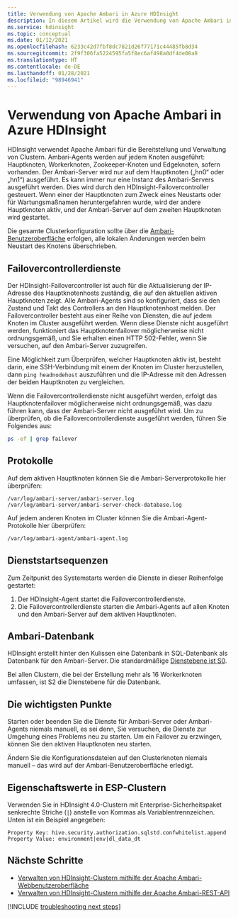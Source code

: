 ```yaml
---
title: Verwendung von Apache Ambari in Azure HDInsight
description: In diesem Artikel wird die Verwendung von Apache Ambari in Azure HDInsight erläutert.
ms.service: hdinsight
ms.topic: conceptual
ms.date: 01/12/2021
ms.openlocfilehash: 6233c42d7fbf8dc7821d26f77171c44485fb8d34
ms.sourcegitcommit: 2f9f306fa5224595fa5f8ec6af498a0df4de08a8
ms.translationtype: HT
ms.contentlocale: de-DE
ms.lasthandoff: 01/28/2021
ms.locfileid: "98946941"
---
```

# <a name="apache-ambari-usage-in-azure-hdinsight"></a>Verwendung von Apache Ambari in Azure HDInsight

HDInsight verwendet Apache Ambari für die Bereitstellung und Verwaltung von Clustern. Ambari-Agents werden auf jedem Knoten ausgeführt: Hauptknoten, Workerknoten, Zookeeper-Knoten und Edgeknoten, sofern vorhanden. Der Ambari-Server wird nur auf dem Hauptknoten („hn0“ oder „hn1“) ausgeführt. Es kann immer nur eine Instanz des Ambari-Servers ausgeführt werden. Dies wird durch den HDInsight-Failovercontroller gesteuert. Wenn einer der Hauptknoten zum Zweck eines Neustarts oder für Wartungsmaßnamen heruntergefahren wurde, wird der andere Hauptknoten aktiv, und der Ambari-Server auf dem zweiten Hauptknoten wird gestartet.

Die gesamte Clusterkonfiguration sollte über die [Ambari-Benutzeroberfläche](./hdinsight-hadoop-manage-ambari.md) erfolgen, alle lokalen Änderungen werden beim Neustart des Knotens überschrieben.

## <a name="failover-controller-services"></a>Failovercontrollerdienste

Der HDInsight-Failovercontroller ist auch für die Aktualisierung der IP-Adresse des Hauptknotenhosts zuständig, die auf den aktuellen aktiven Hauptknoten zeigt. Alle Ambari-Agents sind so konfiguriert, dass sie den Zustand und Takt des Controllers an den Hauptknotenhost melden. Der Failovercontroller besteht aus einer Reihe von Diensten, die auf jedem Knoten im Cluster ausgeführt werden. Wenn diese Dienste nicht ausgeführt werden, funktioniert das Hauptknotenfailover möglicherweise nicht ordnungsgemäß, und Sie erhalten einen HTTP 502-Fehler, wenn Sie versuchen, auf den Ambari-Server zuzugreifen.

Eine Möglichkeit zum Überprüfen, welcher Hauptknoten aktiv ist, besteht darin, eine SSH-Verbindung mit einem der Knoten im Cluster herzustellen, dann `ping headnodehost` auszuführen und die IP-Adresse mit den Adressen der beiden Hauptknoten zu vergleichen.

Wenn die Failovercontrollerdienste nicht ausgeführt werden, erfolgt das Hauptknotenfailover möglicherweise nicht ordnungsgemäß, was dazu führen kann, dass der Ambari-Server nicht ausgeführt wird. Um zu überprüfen, ob die Failovercontrollerdienste ausgeführt werden, führen Sie Folgendes aus:

```bash
ps -ef | grep failover
```

## <a name="logs"></a>Protokolle

Auf dem aktiven Hauptknoten können Sie die Ambari-Serverprotokolle hier überprüfen:

```
/var/log/ambari-server/ambari-server.log
/var/log/ambari-server/ambari-server-check-database.log
```

Auf jedem anderen Knoten im Cluster können Sie die Ambari-Agent-Protokolle hier überprüfen:

```bash
/var/log/ambari-agent/ambari-agent.log
```

## <a name="service-start-sequences"></a>Dienststartsequenzen

Zum Zeitpunkt des Systemstarts werden die Dienste in dieser Reihenfolge gestartet:

1. Der HDInsight-Agent startet die Failovercontrollerdienste.
1. Die Failovercontrollerdienste starten die Ambari-Agents auf allen Knoten und den Ambari-Server auf dem aktiven Hauptknoten.

## <a name="ambari-database"></a>Ambari-Datenbank

HDInsight erstellt hinter den Kulissen eine Datenbank in SQL-Datenbank als Datenbank für den Ambari-Server. Die standardmäßige [Dienstebene ist S0](../azure-sql/database/elastic-pool-scale.md).

Bei allen Clustern, die bei der Erstellung mehr als 16 Workerknoten umfassen, ist S2 die Dienstebene für die Datenbank.

## <a name="takeaway-points"></a>Die wichtigsten Punkte

Starten oder beenden Sie die Dienste für Ambari-Server oder Ambari-Agents niemals manuell, es sei denn, Sie versuchen, die Dienste zur Umgehung eines Problems neu zu starten. Um ein Failover zu erzwingen, können Sie den aktiven Hauptknoten neu starten.

Ändern Sie die Konfigurationsdateien auf den Clusterknoten niemals manuell – das wird auf der Ambari-Benutzeroberfläche erledigt.

## <a name="property-values-in-esp-clusters"></a>Eigenschaftswerte in ESP-Clustern

Verwenden Sie in HDInsight 4.0-Clustern mit Enterprise-Sicherheitspaket senkrechte Striche (`|`) anstelle von Kommas als Variablentrennzeichen. Unten ist ein Beispiel angegeben:

```
Property Key: hive.security.authorization.sqlstd.confwhitelist.append
Property Value: environment|env|dl_data_dt
```

## <a name="next-steps"></a>Nächste Schritte

* [Verwalten von HDInsight-Clustern mithilfe der Apache Ambari-Webbenutzeroberfläche](hdinsight-hadoop-manage-ambari.md)
* [Verwalten von HDInsight-Clustern mithilfe der Apache Ambari-REST-API](hdinsight-hadoop-manage-ambari-rest-api.md)

[!INCLUDE [troubleshooting next steps](../../includes/hdinsight-troubleshooting-next-steps.md)]
